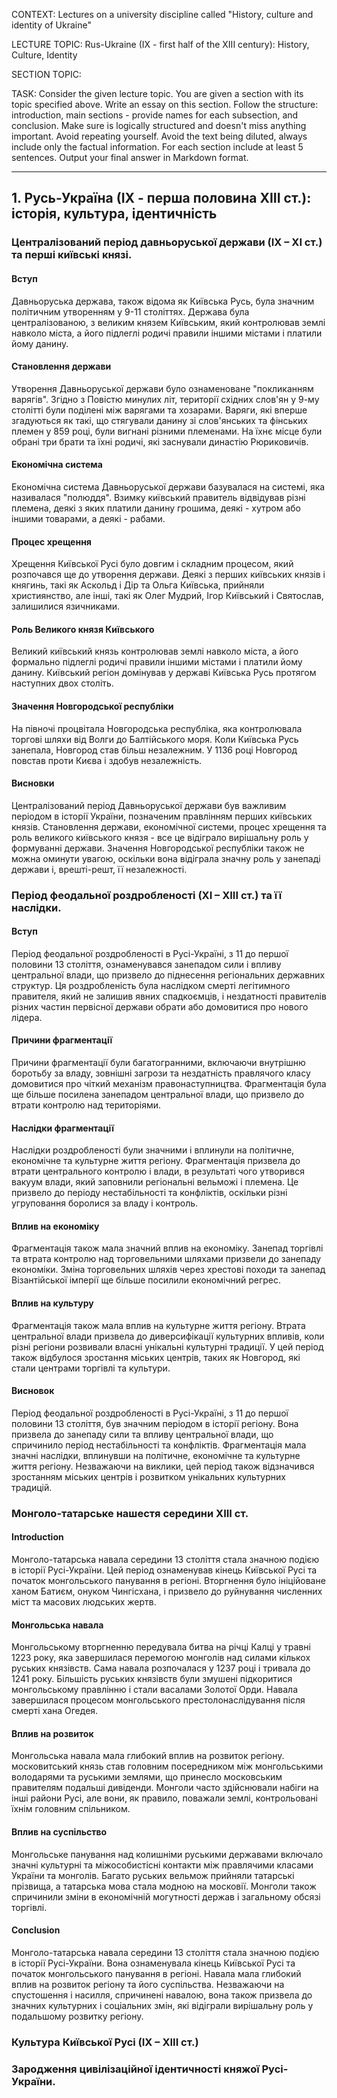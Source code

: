 CONTEXT:
Lectures on a university discipline called "History, culture and identity of Ukraine"

LECTURE TOPIC:
Rus-Ukraine (IX - first half of the XIII century): History, Culture, Identity

SECTION TOPIC:

TASK:
Consider the given lecture topic. You are given a section with its topic specified above. Write an essay on this section. Follow the structure: introduction, main sections - provide names for each subsection, and conclusion. Make sure is logically structured and doesn't miss anything important. Avoid repeating yourself. Avoid the text being diluted, always include only the factual information. For each section include at least 5 sentences. Output your final answer in Markdown format.

---

## 1. Русь-Україна (ІХ - перша половина ХІІІ ст.): історія, культура, ідентичність

### Централізований період давньоруської держави (ІХ – ХІ ст.) та перші київські князі.

#### Вступ

Давньоруська держава, також відома як Київська Русь, була значним політичним утворенням у 9-11 століттях. Держава була централізованою, з великим князем Київським, який контролював землі навколо міста, а його підлеглі родичі правили іншими містами і платили йому данину.

#### Становлення держави

Утворення Давньоруської держави було ознаменоване "покликанням варягів". Згідно з Повістю минулих літ, території східних слов'ян у 9-му столітті були поділені між варягами та хозарами. Варяги, які вперше згадуються як такі, що стягували данину зі слов'янських та фінських племен у 859 році, були вигнані різними племенами. На їхнє місце були обрані три брати та їхні родичі, які заснували династію Рюриковичів.

#### Економічна система

Економічна система Давньоруської держави базувалася на системі, яка називалася "полюддя". Взимку київський правитель відвідував різні племена, деякі з яких платили данину грошима, деякі - хутром або іншими товарами, а деякі - рабами.

#### Процес хрещення

Хрещення Київської Русі було довгим і складним процесом, який розпочався ще до утворення держави. Деякі з перших київських князів і княгинь, такі як Аскольд і Дір та Ольга Київська, прийняли християнство, але інші, такі як Олег Мудрий, Ігор Київський і Святослав, залишилися язичниками.

#### Роль Великого князя Київського

Великий київський князь контролював землі навколо міста, а його формально підлеглі родичі правили іншими містами і платили йому данину. Київський регіон домінував у державі Київська Русь протягом наступних двох століть.

#### Значення Новгородської республіки

На півночі процвітала Новгородська республіка, яка контролювала торгові шляхи від Волги до Балтійського моря. Коли Київська Русь занепала, Новгород став більш незалежним. У 1136 році Новгород повстав проти Києва і здобув незалежність.

#### Висновки

Централізований період Давньоруської держави був важливим періодом в історії України, позначеним правлінням перших київських князів. Становлення держави, економічної системи, процес хрещення та роль великого київського князя - все це відіграло вирішальну роль у формуванні держави. Значення Новгородської республіки також не можна оминути увагою, оскільки вона відіграла значну роль у занепаді держави і, врешті-решт, її незалежності.

### Період феодальної роздробленості (ХІ – ХІІІ ст.) та її наслідки.

#### Вступ

Період феодальної роздробленості в Русі-Україні, з 11 до першої половини 13 століття, ознаменувався занепадом сили і впливу центральної влади, що призвело до піднесення регіональних державних структур. Ця роздробленість була наслідком смерті легітимного правителя, який не залишив явних спадкоємців, і нездатності правителів різних частин первісної держави обрати або домовитися про нового лідера.

#### Причини фрагментації

Причини фрагментації були багатогранними, включаючи внутрішню боротьбу за владу, зовнішні загрози та нездатність правлячого класу домовитися про чіткий механізм правонаступництва. Фрагментація була ще більше посилена занепадом центральної влади, що призвело до втрати контролю над територіями.

#### Наслідки фрагментації

Наслідки роздробленості були значними і вплинули на політичне, економічне та культурне життя регіону. Фрагментація призвела до втрати центрального контролю і влади, в результаті чого утворився вакуум влади, який заповнили регіональні вельможі і племена. Це призвело до періоду нестабільності та конфліктів, оскільки різні угруповання боролися за владу і контроль.

#### Вплив на економіку

Фрагментація також мала значний вплив на економіку. Занепад торгівлі та втрата контролю над торговельними шляхами призвели до занепаду економіки. Зміна торговельних шляхів через хрестові походи та занепад Візантійської імперії ще більше посилили економічний регрес.

#### Вплив на культуру

Фрагментація також мала вплив на культурне життя регіону. Втрата центральної влади призвела до диверсифікації культурних впливів, коли різні регіони розвивали власні унікальні культурні традиції. У цей період також відбулося зростання міських центрів, таких як Новгород, які стали центрами торгівлі та культури.

#### Висновок

Період феодальної роздробленості в Русі-Україні, з 11 до першої половини 13 століття, був значним періодом в історії регіону. Вона призвела до занепаду сили та впливу центральної влади, що спричинило період нестабільності та конфліктів. Фрагментація мала значні наслідки, вплинувши на політичне, економічне та культурне життя регіону. Незважаючи на виклики, цей період також відзначився зростанням міських центрів і розвитком унікальних культурних традицій.

### Монголо-татарське нашестя середини XIII ст.

#### Introduction

Монголо-татарська навала середини 13 століття стала значною подією в історії Русі-України. Цей період ознаменував кінець Київської Русі та початок монгольського панування в регіоні. Вторгнення було ініційоване ханом Батиєм, онуком Чингісхана, і призвело до руйнування численних міст та масових людських жертв.

#### Монгольська навала

Монгольському вторгненню передувала битва на річці Калці у травні 1223 року, яка завершилася перемогою монголів над силами кількох руських князівств. Сама навала розпочалася у 1237 році і тривала до 1241 року. Більшість руських князівств були змушені підкоритися монгольському правлінню і стали васалами Золотої Орди. Навала завершилася процесом монгольського престолонаслідування після смерті хана Огедея.

#### Вплив на розвиток

Монгольська навала мала глибокий вплив на розвиток регіону. московитський князь став головним посередником між монгольськими володарями та руськими землями, що принесло московським правителям подальші дивіденди. Монголи часто здійснювали набіги на інші райони Русі, але вони, як правило, поважали землі, контрольовані їхнім головним спільником.

#### Вплив на суспільство

Монгольське панування над колишніми руськими державами включало значні культурні та міжособистісні контакти між правлячими класами України та монголів. Багато руських вельмож прийняли татарські прізвища, а татарська мова стала модною на московії. Монголи також спричинили зміни в економічній могутності держав і загальному обсязі торгівлі.

#### Conclusion

Монголо-татарська навала середини 13 століття стала значною подією в історії Русі-України. Вона ознаменувала кінець Київської Русі та початок монгольського панування в регіоні. Навала мала глибокий вплив на розвиток регіону та його суспільства. Незважаючи на спустошення і насилля, спричинені навалою, вона також призвела до значних культурних і соціальних змін, які відіграли вирішальну роль у подальшому розвитку регіону.

### Культура Київської Русі (ІХ – ХІІІ ст.)

### Зародження цивілізаційної ідентичності княжої Русі-України.
